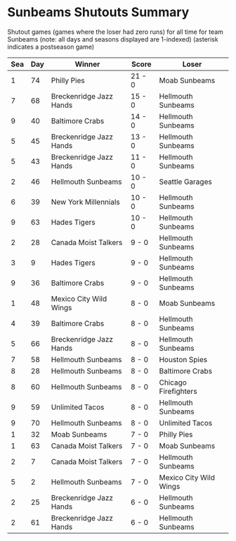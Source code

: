 # Sunbeams Shutouts Summary



Shutout games (games where the loser had zero runs) for all time for team Sunbeams (note: all days and seasons displayed are 1-indexed) (asterisk indicates a postseason game)


| Sea | Day | Winner | Score | Loser | 
| ------ |------ |------ |------ |------ |
| 1 | 74 | Philly Pies | 21 - 0 | Moab Sunbeams | 
| 7 | 68 | Breckenridge Jazz Hands | 15 - 0 | Hellmouth Sunbeams | 
| 9 | 40 | Baltimore Crabs | 14 - 0 | Hellmouth Sunbeams | 
| 5 | 45 | Breckenridge Jazz Hands | 13 - 0 | Hellmouth Sunbeams | 
| 5 | 43 | Breckenridge Jazz Hands | 11 - 0 | Hellmouth Sunbeams | 
| 2 | 46 | Hellmouth Sunbeams | 10 - 0 | Seattle Garages | 
| 6 | 39 | New York Millennials | 10 - 0 | Hellmouth Sunbeams | 
| 9 | 63 | Hades Tigers | 10 - 0 | Hellmouth Sunbeams | 
| 2 | 28 | Canada Moist Talkers | 9 - 0 | Hellmouth Sunbeams | 
| 3 | 9 | Hades Tigers | 9 - 0 | Hellmouth Sunbeams | 
| 9 | 36 | Baltimore Crabs | 9 - 0 | Hellmouth Sunbeams | 
| 1 | 48 | Mexico City Wild Wings | 8 - 0 | Moab Sunbeams | 
| 4 | 39 | Baltimore Crabs | 8 - 0 | Hellmouth Sunbeams | 
| 5 | 66 | Breckenridge Jazz Hands | 8 - 0 | Hellmouth Sunbeams | 
| 7 | 58 | Hellmouth Sunbeams | 8 - 0 | Houston Spies | 
| 8 | 28 | Hellmouth Sunbeams | 8 - 0 | Baltimore Crabs | 
| 8 | 60 | Hellmouth Sunbeams | 8 - 0 | Chicago Firefighters | 
| 9 | 59 | Unlimited Tacos | 8 - 0 | Hellmouth Sunbeams | 
| 9 | 70 | Hellmouth Sunbeams | 8 - 0 | Unlimited Tacos | 
| 1 | 32 | Moab Sunbeams | 7 - 0 | Philly Pies | 
| 1 | 63 | Canada Moist Talkers | 7 - 0 | Moab Sunbeams | 
| 2 | 7 | Canada Moist Talkers | 7 - 0 | Hellmouth Sunbeams | 
| 5 | 2 | Hellmouth Sunbeams | 7 - 0 | Mexico City Wild Wings | 
| 2 | 25 | Breckenridge Jazz Hands | 6 - 0 | Hellmouth Sunbeams | 
| 2 | 61 | Breckenridge Jazz Hands | 6 - 0 | Hellmouth Sunbeams | 


